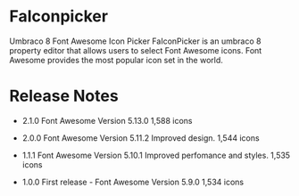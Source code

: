 # FaIconpicker
Umbraco 8 Font Awesome Icon Picker
FaIconPicker is an umbraco 8 property editor that allows users to select Font Awesome icons. Font Awesome provides the most popular icon set in the world.

# Release Notes
- 2.1.0
    Font Awesome Version 5.13.0
    1,588 icons

- 2.0.0
    Font Awesome Version 5.11.2
    Improved design.
    1,544 icons

- 1.1.1
    Font Awesome Version 5.10.1
    Improved perfomance and styles.
    1,535 icons

- 1.0.0
    First release - Font Awesome Version 5.9.0
    1,534 icons